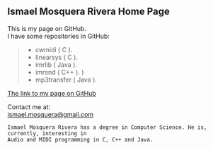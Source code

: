 
## Ismael Mosquera Rivera Home Page


This is my page on GitHub.  
I have some repositories in GitHub:  
>  
> - cwmidi ( C ).  
> - linearsys ( C ).  
> - imrlib ( Java ).  
> - imrsnd ( C++ ).  )
> - mp3transfer ( Java ).    
>
>  
[The link to my page on GitHub](https://github.com/ismaelmosquera/)  
  
  Contact me at:  
  ismael.mosquera@gmail.com   
    
    Ismael Mosquera Rivera has a degree in Computer Science. He is, currently, interesting in   
    Audio and MIDI programming in C, C++ and Java.  
        

